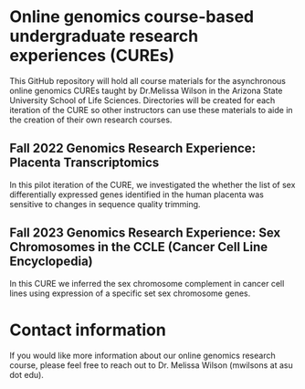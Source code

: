 # Online genomics course-based undergraduate research experiences (CUREs)
This GitHub repository will hold all course materials for the asynchronous online genomics CUREs taught by Dr.Melissa Wilson in the Arizona State University School of Life Sciences.  Directories will be created for each iteration of the CURE so other instructors can use these materials to aide in the creation of their own research courses.  

## Fall 2022 Genomics Research Experience: Placenta Transcriptomics
In this pilot iteration of the CURE, we investigated the whether the list of sex differentially expressed genes identified in the human placenta was sensitive to changes in sequence quality trimming.  

## Fall 2023 Genomics Research Experience: Sex Chromosomes in the CCLE (Cancer Cell Line Encyclopedia)
In this CURE we inferred the sex chromosome complement in cancer cell lines using expression of a specific set sex chromosome genes.  

# Contact information

If you would like more information about our online genomics research course, please feel free to reach out to Dr. Melissa Wilson (mwilsons at asu dot edu).
